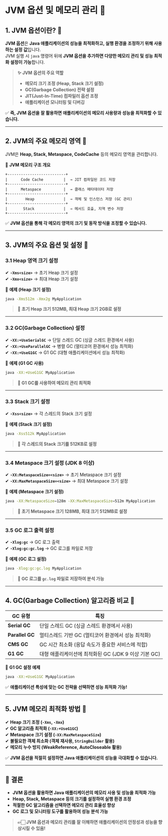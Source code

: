 # JVM 옵션 및 메모리 관리 🚀

## 1. JVM 옵션이란? 🤔

**JVM 옵션**은 **Java 애플리케이션의 성능을 최적화하고, 실행 환경을 조정하기 위해 사용하는 설정 값**입니다.  
JVM 실행 시 `java` 명령어 뒤에 **JVM 옵션을 추가하면 다양한 메모리 관리 및 성능 최적화 설정이 가능**합니다.

> **✨ JVM 옵션의 주요 역할**
> - **메모리 크기 조정 (Heap, Stack 크기 설정)**
> - **GC(Garbage Collection) 전략 설정**
> - **JIT(Just-In-Time) 컴파일러 옵션 조정**
> - **애플리케이션 모니터링 및 디버깅**

✅ **즉, JVM 옵션을 잘 활용하면 애플리케이션의 메모리 사용량과 성능을 최적화할 수 있습니다.**

---

## 2. JVM의 주요 메모리 영역 🔄

JVM은 **Heap, Stack, Metaspace, CodeCache** 등의 메모리 영역을 관리합니다.

📌 **JVM 메모리 구조 개요**
```
+--------------------------+
|      Code Cache         |  → JIT 컴파일된 코드 저장
+--------------------------+
|      Metaspace          |  → 클래스 메타데이터 저장
+--------------------------+
|        Heap             |  → 객체 및 인스턴스 저장 (GC 관리)
+--------------------------+
|       Stack             |  → 메서드 호출, 지역 변수 저장
+--------------------------+
```  

✅ **JVM 옵션을 통해 각 메모리 영역의 크기 및 동작 방식을 조정할 수 있습니다.**

---

## 3. JVM의 주요 옵션 및 설정 📌

### 3.1 **Heap 영역 크기 설정**

✔ **`-Xms<size>`** → 초기 Heap 크기 설정  
✔ **`-Xmx<size>`** → 최대 Heap 크기 설정

📌 **예제 (Heap 크기 설정)**
```sh
java -Xms512m -Xmx2g MyApplication
```
> **📌 초기 Heap 크기 512MB, 최대 Heap 크기 2GB로 설정**

---

### 3.2 **GC(Garbage Collection) 설정**

✔ **`-XX:+UseSerialGC`** → 단일 스레드 GC (싱글 스레드 환경에서 사용)  
✔ **`-XX:+UseParallelGC`** → 병렬 GC (멀티코어 환경에서 성능 최적화)  
✔ **`-XX:+UseG1GC`** → G1 GC (대형 애플리케이션에서 성능 최적화)

📌 **예제 (G1 GC 사용)**
```sh
java -XX:+UseG1GC MyApplication
```
> **📌 G1 GC를 사용하여 메모리 관리 최적화**

---

### 3.3 **Stack 크기 설정**

✔ **`-Xss<size>`** → 각 스레드의 Stack 크기 설정

📌 **예제 (Stack 크기 설정)**
```sh
java -Xss512k MyApplication
```
> **📌 각 스레드의 Stack 크기를 512KB로 설정**

---

### 3.4 **Metaspace 크기 설정 (JDK 8 이상)**

✔ **`-XX:MetaspaceSize=<size>`** → 초기 Metaspace 크기 설정  
✔ **`-XX:MaxMetaspaceSize=<size>`** → 최대 Metaspace 크기 설정

📌 **예제 (Metaspace 크기 설정)**
```sh
java -XX:MetaspaceSize=128m -XX:MaxMetaspaceSize=512m MyApplication
```
> **📌 초기 Metaspace 크기 128MB, 최대 크기 512MB로 설정**

---

### 3.5 **GC 로그 출력 설정**

✔ **`-Xlog:gc`** → GC 로그 출력  
✔ **`-Xlog:gc:gc.log`** → GC 로그를 파일로 저장

📌 **예제 (GC 로그 설정)**
```sh
java -Xlog:gc:gc.log MyApplication
```
> **📌 GC 로그를 `gc.log` 파일로 저장하여 분석 가능**

---

## 4. GC(Garbage Collection) 알고리즘 비교 🔄

| GC 유형 | 특징 |
|-----------|-----------------|
| **Serial GC** | 단일 스레드 GC (싱글 스레드 환경에서 사용) |
| **Parallel GC** | 멀티스레드 기반 GC (멀티코어 환경에서 성능 최적화) |
| **CMS GC** | GC 시간 최소화 (응답 속도가 중요한 서비스에 적합) |
| **G1 GC** | 대형 애플리케이션에 최적화된 GC (JDK 9 이상 기본 GC) |

📌 **G1 GC 설정 예제**
```sh
java -XX:+UseG1GC MyApplication
```

✅ **애플리케이션 특성에 맞는 GC 전략을 선택하면 성능 최적화 가능!**

---

## 5. JVM 메모리 최적화 방법 🚀

✔ **Heap 크기 조정 (`-Xms`, `-Xmx`)**  
✔ **GC 알고리즘 최적화 (`-XX:+UseG1GC`)**  
✔ **Metaspace 크기 설정 (`-XX:MaxMetaspaceSize`)**  
✔ **불필요한 객체 최소화 (객체 재사용, `StringBuilder` 활용)**  
✔ **메모리 누수 방지 (WeakReference, AutoCloseable 활용)**

✅ **JVM 옵션을 적절히 설정하면 Java 애플리케이션의 성능을 극대화할 수 있습니다.**

---

## 📌 결론

- **JVM 옵션을 활용하면 Java 애플리케이션의 메모리 사용 및 성능을 최적화 가능**
- **Heap, Stack, Metaspace 등의 크기를 설정하여 실행 환경 조정**
- **적절한 GC 알고리즘을 선택하면 메모리 관리 효율성 향상**
- **GC 로그 및 모니터링 도구를 활용하여 성능 분석 가능**

> **👉🏻 JVM 옵션과 메모리 관리를 잘 이해하면 애플리케이션의 안정성과 성능을 향상시킬 수 있음!**  

